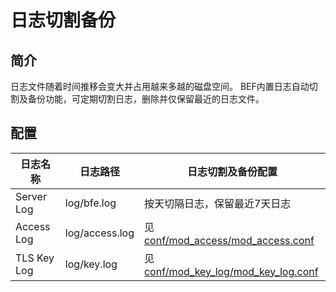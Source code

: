 # 日志切割备份

## 简介 

日志文件随着时间推移会变大并占用越来多越的磁盘空间。
BEF内置日志自动切割及备份功能，可定期切割日志，删除并仅保留最近的日志文件。

## 配置

| 日志名称    |  日志路径      | 日志切割及备份配置                |
| ----------- | -------------- | --------------------------------- |
| Server Log  | log/bfe.log    | 按天切隔日志，保留最近7天日志     |
| Access Log  | log/access.log | 见[conf/mod_access/mod_access.conf](../modules/mod_access/mod_access.md) |
| TLS Key Log | log/key.log    | 见[conf/mod_key_log/mod_key_log.conf](../modules/mod_key_log/mod_key_log.md) |
